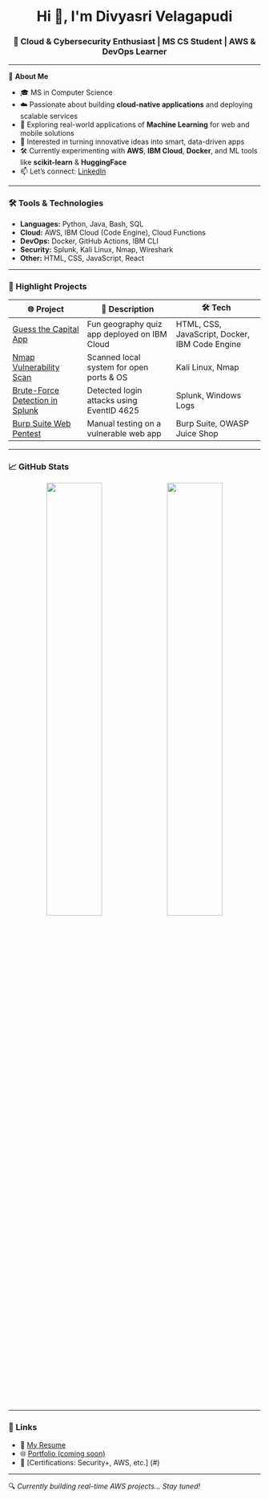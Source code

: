 <h1 align="center">Hi 👋, I'm Divyasri Velagapudi</h1>
<h3 align="center">🚀 Cloud & Cybersecurity Enthusiast | MS CS Student | AWS & DevOps Learner</h3>

---

🌟 **About Me**

- 🎓 MS in Computer Science  
- ☁️ Passionate about building **cloud-native applications** and deploying scalable services  
- 🤖 Exploring real-world applications of **Machine Learning** for web and mobile solutions  
- 🚀 Interested in turning innovative ideas into smart, data-driven apps  
- 🛠️ Currently experimenting with **AWS**, **IBM Cloud**, **Docker**, and ML tools like **scikit-learn** & **HuggingFace**  
- 📫 Let’s connect: [LinkedIn](https://www.linkedin.com/in/divyasri-velagapudi-b0b449231/)


---

### 🛠️ Tools & Technologies

- **Languages:** Python, Java, Bash, SQL  
- **Cloud:** AWS, IBM Cloud (Code Engine), Cloud Functions  
- **DevOps:** Docker, GitHub Actions, IBM CLI  
- **Security:** Splunk, Kali Linux, Nmap, Wireshark  
- **Other:** HTML, CSS, JavaScript, React

---

### 📌 Highlight Projects

| 🌐 Project | 🚀 Description | 🛠️ Tech |
|-----------|----------------|--------|
| [Guess the Capital App](https://ai-car-damage-detection.onrender.com/) | Fun geography quiz app deployed on IBM Cloud | HTML, CSS, JavaScript, Docker, IBM Code Engine |
| [Nmap Vulnerability Scan](https://github.com/Mohithvasamsetti5666/nmap-vulnerability-scan) | Scanned local system for open ports & OS | Kali Linux, Nmap |
| [Brute-Force Detection in Splunk](https://github.com/Mohithvasamsetti5666/splunk-brute-force-detection) | Detected login attacks using EventID 4625 | Splunk, Windows Logs |
| [Burp Suite Web Pentest](https://github.com/Mohithvasamsetti5666/burpsuite-web-pentest) | Manual testing on a vulnerable web app | Burp Suite, OWASP Juice Shop |

---

### 📈 GitHub Stats

<p align="center">
  <img src="https://github-readme-stats.vercel.app/api?username=Divyasrivelagapudi&show_icons=true&theme=tokyonight" width="47%" />
  <img src="https://github-readme-streak-stats.herokuapp.com/?user=Divyasrivelagapudi&theme=tokyonight" width="47%" />
</p>

---

### 🔗 Links
- 📄 [My Resume](#)
- 🌐 [Portfolio (coming soon)](#)
- 🧠 [Certifications: Security+, AWS, etc.] (#)

---

🔍 *Currently building real-time AWS projects... Stay tuned!*

